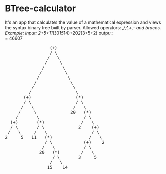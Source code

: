 # BTree-calculator
It's an app that calculates the value of a mathematical expression and views the syntax binary tree built by parser. Allowed operators: *,/,^,+,- and braces.
Example:
input:
2+5+11*(20*15*14)+20*2*(3+5+2)
output:<br>
 = 46607<br>
 <pre>
                 (+)                       
                 / \                       
                /   \                      
               /     \                     
              /       \                    
             /         \                   
            /           \                  
           /             \                 
          /               \                
         /                 \               
       (+)                 (*)             
       / \                 / \             
      /   \               /   \            
     /     \             20   (*)          
    /       \                 / \          
  (+)       (*)              /   \         
  / \       / \             2    (+)       
 /   \     /   \                 / \       
2     5   11   (*)              /   \      
               / \            (+)    2     
              /   \           / \          
             20   (*)        /   \         
                  / \       3     5        
                 /   \                     
                15    14         
</pre>
